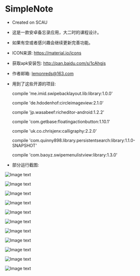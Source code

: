 # SimpleNote

* Created on SCAU 

* 这是一款安卓备忘录应用，大二时的课程设计。

* 如果有空或者感兴趣会继续更新完善功能。

* ICON来源: https://material.io/icons

* 获取apk安装包: http://pan.baidu.com/s/1cAhgjs

* 作者邮箱: lemonreds@163.com

* 用到了这些开源的项目:
       
    
    compile 'me.imid.swipebacklayout.lib:library:1.0.0'

    compile 'de.hdodenhof:circleimageview:2.1.0'

    compile 'jp.wasabeef:richeditor-android:1.2.2'

    compile 'com.getbase:floatingactionbutton:1.10.1'

    compile 'uk.co.chrisjenx:calligraphy:2.2.0'

    compile 'com.quinny898.library.persistentsearch:library:1.1.0-SNAPSHOT'
    
    compile 'com.baoyz.swipemenulistview:library:1.3.0'


* 部分运行截图:


![Image text](https://github.com/Lemonreds/SimpleNote/blob/master/run-image/MuMu20170514101955.png)


![Image text](https://github.com/Lemonreds/SimpleNote/blob/master/run-image/MuMu20170514102014.png)


![Image text](https://github.com/Lemonreds/SimpleNote/blob/master/run-image/MuMu20170514102020.png)


![Image text](https://github.com/Lemonreds/SimpleNote/blob/master/run-image/MuMu20170514102028.png)


![Image text](https://github.com/Lemonreds/SimpleNote/blob/master/run-image/MuMu20170514102034.png)


![Image text](https://github.com/Lemonreds/SimpleNote/blob/master/run-image/MuMu20170514102037.png)


![Image text](https://github.com/Lemonreds/SimpleNote/blob/master/run-image/MuMu20170514102040.png)


![Image text](https://github.com/Lemonreds/SimpleNote/blob/master/run-image/MuMu20170514102043.png)


![Image text](https://github.com/Lemonreds/SimpleNote/blob/master/run-image/MuMu20170514102047.png)


![Image text](https://github.com/Lemonreds/SimpleNote/blob/master/run-image/MuMu20170514102054.png)


![Image text](https://github.com/Lemonreds/SimpleNote/blob/master/run-image/MuMu20170514102129.png)

